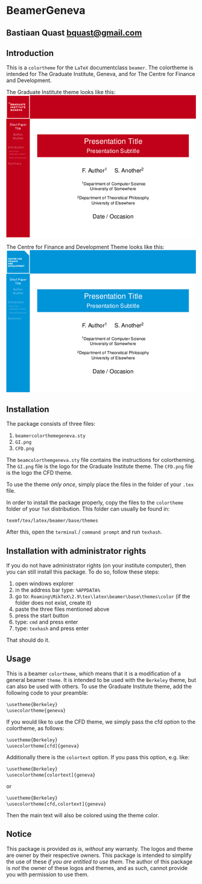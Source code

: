 BeamerGeneva
======================================================
Bastiaan Quast <bquast@gmail.com>
------------------------------------------------------

Introduction
------------------------------------------------------
This is a `colortheme` for the `LaTeX` documentclass `beamer`. The colortheme is intended for The Graduate Institute, Geneva, and for The Centre for Finance and Development. 

The Graduate Institute theme looks like this:
![The Graduate Institute Theme](exampleGI.png "The Graduate Institute Theme")

The Centre for Finance and Development Theme looks like this:
![The CFD Theme](exampleCFD.png "The CFD Theme")


Installation
------------------------------------------------------
The package consists of three files:

 1. `beamercolorthemegeneva.sty`
 2. `GI.png`
 3. `CFD.png`

The `beamcolorthemgeneva.sty` file contains the instructions for colortheming. The `GI.png` file is the logo for the Graduate Institute theme. The `CFD.png` file is the logo the CFD theme.

To use the theme *only once*, simply place the files in the folder of your `.tex` file.

In order to install the package properly, copy the files to the `colortheme` folder of your `TeX` distribution. This folder can usually be found in:

    texmf/tex/latex/beamer/base/themes

After this, open the `terminal` / `command prompt` and run `texhash`.


Installation with administrator rights
------------------------------------------------------
If you do not have administrator rights (on your institute computer), then you can still install this package. To do so, follow these steps:

 1. open windows explorer
 2. in the address bar type: `%APPDATA%`
 3. go to: `Roaming\MikTeX\2.9\tex\latex\beamer\base\themes\color` (if the folder does not exist, create it)
 4. paste the three files mentioned above
 5. press the start button
 6. type: `cmd` and press enter
 7. type: `texhash` and press enter

That should do it.


Usage
------------------------------------------------------
This is a beamer `colortheme`, which means that it is a modification of a general beamer `theme`. It is intended to be used with the `Berkeley` theme, but can also be used with others. To use the Graduate Institute theme, add the following code to your preamble:

    \usetheme{Berkeley}
    \usecolortheme{geneva}


If you would like to use the CFD theme, we simply pass the cfd option to the colortheme, as follows:

    \usetheme{Berkeley}
    \usecolortheme[cfd]{geneva}

Additionally there is the `colortext` option. If you pass this option, e.g. like:

    \usetheme{Berkeley}
    \usecolortheme[colortext]{geneva}

or

    \usetheme{Berkeley}
    \usecolortheme[cfd,colortext]{geneva}

Then the main text will also be colored using the theme color.

Notice
------------------------------------------------------
This package is provided *as is*, *without* any warranty. The logos and theme are owner by their respective owners. This package is intended to simplify the use of these *if you are entitled to use them*. The author of this package is *not* the owner of these logos and themes, and as such, cannot provide you with permission to use them.
